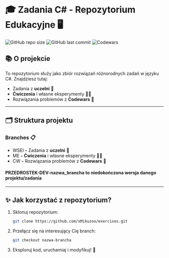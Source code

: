 # 🎓 **Zadania C# - Repozytorium Edukacyjne** 🖥️

![GitHub repo size](https://img.shields.io/github/repo-size/xMikuzoo/exercises?color=blue&style=for-the-badge)
![GitHub last commit](https://img.shields.io/github/last-commit/xMikuzoo/exercises?color=green&style=for-the-badge)
![Codewars](https://img.shields.io/badge/Codewars-Challenges-red?style=for-the-badge&logo=codewars)

## 📚 **O projekcie**

To repozytorium służy jako zbiór rozwiązań różnorodnych zadań w języku C#. Znajdziesz tutaj:

- Zadania z **uczelni** 📘
- **Ćwiczenia** i własne eksperymenty 👨‍💻
- Rozwiązania problemów z **Codewars** 🧩

---

## 🗂️ **Struktura projektu**

### Branches 📋

- WSEI **-** Zadania z **uczelni** 📘
- ME **-** **Ćwiczenia** i własne eksperymenty 👨‍💻
- CW **-** Rozwiązania problemów z **Codewars** 🧩

#### PRZEDROSTEK-DEV-nazwa_brancha to niedokończona wersja danego projektu/zadania

---

## ✨ **Jak korzystać z repozytorium?**

1. Sklonuj repozytorium:

   ```bash
   git clone https://github.com/xMikuzoo/exercises.git
   ```

2. Przełącz się na interesujący Cię branch:

   ```bash
   git checkout nazwa-brancha
   ```

3. Eksploruj kod, uruchamiaj i modyfikuj! 🚀
